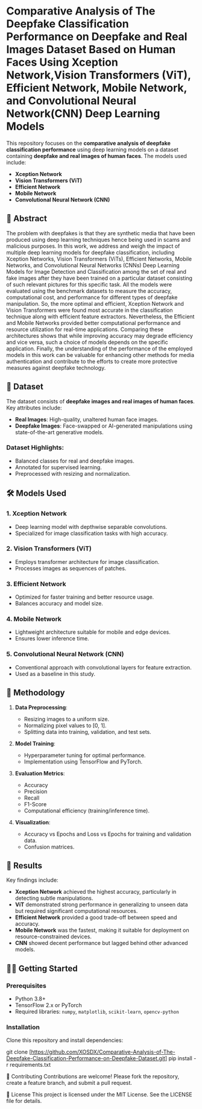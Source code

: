 # Comparative Analysis of The Deepfake Classification Performance on Deepfake and Real Images Dataset Based on Human Faces Using Xception Network,Vision Transformers (ViT), Efficient Network, Mobile Network, and Convolutional Neural Network(CNN) Deep Learning Models

This repository focuses on the **comparative analysis of deepfake classification performance** using deep learning models on a dataset containing **deepfake and real images of human faces**. The models used include:

- **Xception Network**
- **Vision Transformers (ViT)**
- **Efficient Network**
- **Mobile Network**
- **Convolutional Neural Network (CNN)**

## 📜 Abstract

The problem with deepfakes is that they are synthetic media that have been produced using deep learning techniques hence being used in scams and malicious purposes. In this work, we address and weigh the impact of multiple deep learning models for deepfake classification, including Xception Networks, Vision Transformers (ViTs), Efficient Networks, Mobile Networks, and Convolutional Neural Networks (CNNs) Deep Learning Models for Image Detection and Classification among the set of real and fake images after they have been trained on a particular dataset consisting of such relevant pictures for this specific task. All the models were evaluated using the benchmark datasets to measure the accuracy, computational cost, and performance for different types of deepfake manipulation. So, the more optimal and efficient, Xception Network and Vision Transformers were found most accurate in the classification technique along with efficient feature extractors. Nevertheless, the Efficient and Mobile Networks provided better computational performance and resource utilization for real-time applications. Comparing these architectures shows that while improving accuracy may degrade efficiency and vice versa, such a choice of models depends on the specific application. Finally, the understanding of the performance of the employed models in this work can be valuable for enhancing other methods for media authentication and contribute to the efforts to create more protective measures against deepfake technology.

## 📁 Dataset

The dataset consists of **deepfake images and real images of human faces**. Key attributes include:

- **Real Images**: High-quality, unaltered human face images.
- **Deepfake Images**: Face-swapped or AI-generated manipulations using state-of-the-art generative models.

### Dataset Highlights:
- Balanced classes for real and deepfake images.
- Annotated for supervised learning.
- Preprocessed with resizing and normalization.

## 🛠️ Models Used

### 1. **Xception Network**
- Deep learning model with depthwise separable convolutions.
- Specialized for image classification tasks with high accuracy.

### 2. **Vision Transformers (ViT)**
- Employs transformer architecture for image classification.
- Processes images as sequences of patches.

### 3. **Efficient Network**
- Optimized for faster training and better resource usage.
- Balances accuracy and model size.

### 4. **Mobile Network**
- Lightweight architecture suitable for mobile and edge devices.
- Ensures lower inference time.

### 5. **Convolutional Neural Network (CNN)**
- Conventional approach with convolutional layers for feature extraction.
- Used as a baseline in this study.

## 🔬 Methodology

1. **Data Preprocessing**:
    - Resizing images to a uniform size.
    - Normalizing pixel values to [0, 1].
    - Splitting data into training, validation, and test sets.

2. **Model Training**:
    - Hyperparameter tuning for optimal performance.
    - Implementation using TensorFlow and PyTorch.

3. **Evaluation Metrics**:
    - Accuracy
    - Precision
    - Recall
    - F1-Score
    - Computational efficiency (training/inference time).

4. **Visualization**:
    - Accuracy vs Epochs and Loss vs Epochs for training and validation data.
    - Confusion matrices.

## 🚀 Results

Key findings include:
- **Xception Network** achieved the highest accuracy, particularly in detecting subtle manipulations.
- **ViT** demonstrated strong performance in generalizing to unseen data but required significant computational resources.
- **Efficient Network** provided a good trade-off between speed and accuracy.
- **Mobile Network** was the fastest, making it suitable for deployment on resource-constrained devices.
- **CNN** showed decent performance but lagged behind other advanced models.

## 🧑‍💻 Getting Started

### Prerequisites
- Python 3.8+
- TensorFlow 2.x or PyTorch
- Required libraries: `numpy`, `matplotlib`, `scikit-learn`, `opencv-python`

### Installation
Clone this repository and install dependencies:

git clone [https://github.com/XOSDX/Comparative-Analysis-of-The-Deepfake-Classification-Performance-on-Deepfake-Dataset.git]
pip install -r requirements.txt

🤝 Contributing
Contributions are welcome! Please fork the repository, create a feature branch, and submit a pull request.

📄 License
This project is licensed under the MIT License. See the LICENSE file for details.
